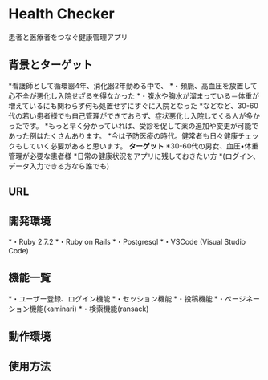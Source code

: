 # Health Checker
患者と医療者をつなぐ健康管理アプリ

## 背景とターゲット
*看護師として循環器4年、消化器2年勤める中で、
*・頻脈、高血圧を放置して心不全が悪化し入院せざるを得なかった
*・腹水や胸水が溜まっている＝体重が増えているにも関わらず何も処置せずにすぐに入院となった
*などなど、30-60代の若い患者様でも自己管理ができておらず、症状悪化し入院してくる人が多かったです。
*もっと早く分かっていれば、受診を促して薬の追加や変更が可能であった例はたくさんあります。
*今は予防医療の時代。健常者も日々健康チェックもしていく必要があると思います。
**ターゲット**
*30-60代の男女、血圧•体重管理が必要な患者様
*日常の健康状況をアプリに残しておきたい方
*(ログイン、データ入力できる方なら誰でも)
## URL

## 開発環境
*・Ruby 2.7.2
*・Ruby on Rails
*・Postgresql
*・VSCode (Visual Studio Code)
## 機能一覧
*・ユーザー登録、ログイン機能
*・セッション機能
*・投稿機能
*・ページネーション機能(kaminari)
*・検索機能(ransack)
## 動作環境

## 使用方法

